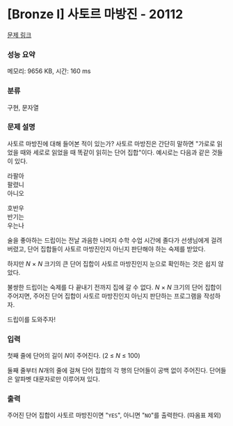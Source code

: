 # [Bronze I] 사토르 마방진 - 20112 

[문제 링크](https://www.acmicpc.net/problem/20112) 

### 성능 요약

메모리: 9656 KB, 시간: 160 ms

### 분류

구현, 문자열

### 문제 설명

<p>사토르 마방진에 대해 들어본 적이 있는가? 사토르 마방진은 간단히 말하면 "가로로 읽었을 때와 세로로 읽었을 때 똑같이 읽히는 단어 집합"이다. 예시로는 다음과 같은 것들이 있다.</p>

<pre>라팔아
팔렸니
아니오</pre>

<pre>호반우
반기는
우는나</pre>

<p>술을 좋아하는 드립이는 전날 과음한 나머지 수학 수업 시간에 졸다가 선생님에게 걸려버렸고, 단어 집합들이 사토르 마방진인지 아닌지 판단해야 하는 숙제를 받았다.</p>

<p>하지만 <em>N</em> × <em>N</em> 크기의 큰 단어 집합이 사토르 마방진인지 눈으로 확인하는 것은 쉽지 않았다.</p>

<p>불쌍한 드립이는 숙제를 다 끝내기 전까지 집에 갈 수 없다. <em>N</em> × <em>N</em> 크기의 단어 집합이 주어지면, 주어진 단어 집합이 사토르 마방진인지 아닌지 판단하는 프로그램을 작성하자.</p>

<p>드립이를 도와주자!</p>

### 입력 

 <p>첫째 줄에 단어의 길이 <em>N</em>이 주어진다. (2 ≤ <em>N</em> ≤ 100)</p>

<p>둘째 줄부터 <em>N</em>개의 줄에 걸쳐 단어 집합의 각 행의 단어들이 공백 없이 주어진다. 단어들은 알파벳 대문자로만 이루어져 있다.</p>

### 출력 

 <p>주어진 단어 집합이 사토르 마방진이면 "<code>YES</code>", 아니면 "<code>NO</code>"를 출력한다. (따옴표 제외)</p>


